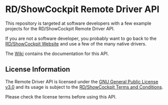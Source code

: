 # RD/ShowCockpit Remote Driver API

This repository is targeted at software developers with a few example projects for the RD/ShowCockpit Remote Driver API.

If you are not a software developer, you probably want to go back to the [RD/ShowCockpit Website](https://showcockpit.com) and use a few of the many native drivers.

The [Wiki](https://github.com/ShowCockpit/RemoteDriverAPI/wiki) contains the documentation for this API.

## License Information

The Remote Driver API is licensed under the [GNU General Public License v3.0](https://tldrlegal.com/license/gnu-general-public-license-v3-(gpl-3)#summary) and its usage is subject to the [RD/ShowCockpit Terms and Conditions](https://showcockpit.com/site/terms-and-conditions/).

Please check the license terms before using this API.
